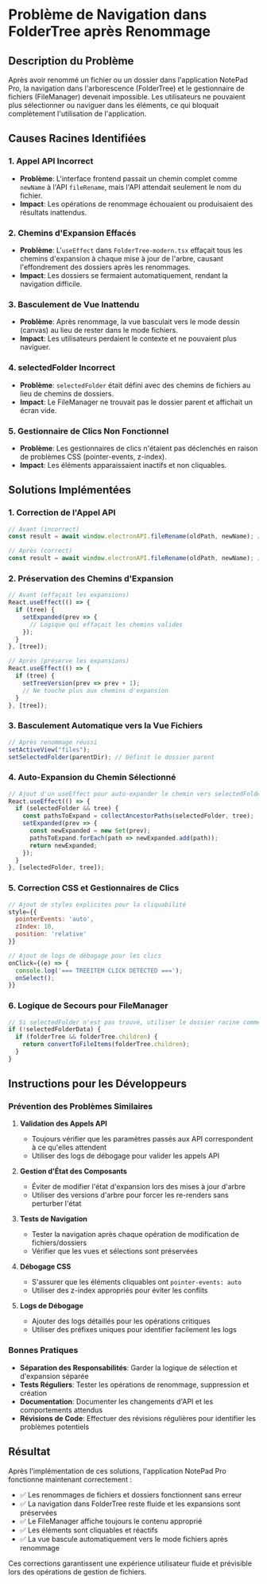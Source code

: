 # Problème de Navigation dans FolderTree après Renommage

## Description du Problème

Après avoir renommé un fichier ou un dossier dans l'application NotePad Pro, la navigation dans l'arborescence (FolderTree) et le gestionnaire de fichiers (FileManager) devenait impossible. Les utilisateurs ne pouvaient plus sélectionner ou naviguer dans les éléments, ce qui bloquait complètement l'utilisation de l'application.

## Causes Racines Identifiées

### 1. **Appel API Incorrect**
- **Problème**: L'interface frontend passait un chemin complet comme `newName` à l'API `fileRename`, mais l'API attendait seulement le nom du fichier.
- **Impact**: Les opérations de renommage échouaient ou produisaient des résultats inattendus.

### 2. **Chemins d'Expansion Effacés**
- **Problème**: L'`useEffect` dans `FolderTree-modern.tsx` effaçait tous les chemins d'expansion à chaque mise à jour de l'arbre, causant l'effondrement des dossiers après les renommages.
- **Impact**: Les dossiers se fermaient automatiquement, rendant la navigation difficile.

### 3. **Basculement de Vue Inattendu**
- **Problème**: Après renommage, la vue basculait vers le mode dessin (canvas) au lieu de rester dans le mode fichiers.
- **Impact**: Les utilisateurs perdaient le contexte et ne pouvaient plus naviguer.

### 4. **selectedFolder Incorrect**
- **Problème**: `selectedFolder` était défini avec des chemins de fichiers au lieu de chemins de dossiers.
- **Impact**: Le FileManager ne trouvait pas le dossier parent et affichait un écran vide.

### 5. **Gestionnaire de Clics Non Fonctionnel**
- **Problème**: Les gestionnaires de clics n'étaient pas déclenchés en raison de problèmes CSS (pointer-events, z-index).
- **Impact**: Les éléments apparaissaient inactifs et non cliquables.

## Solutions Implémentées

### 1. **Correction de l'Appel API**
```javascript
// Avant (incorrect)
const result = await window.electronAPI.fileRename(oldPath, newName); // newName était un chemin complet

// Après (correct)
const result = await window.electronAPI.fileRename(oldPath, newName); // newName est maintenant seulement le nom du fichier
```

### 2. **Préservation des Chemins d'Expansion**
```javascript
// Avant (effaçait les expansions)
React.useEffect(() => {
  if (tree) {
    setExpanded(prev => {
      // Logique qui effaçait les chemins valides
    });
  }
}, [tree]);

// Après (préserve les expansions)
React.useEffect(() => {
  if (tree) {
    setTreeVersion(prev => prev + 1);
    // Ne touche plus aux chemins d'expansion
  }
}, [tree]);
```

### 3. **Basculement Automatique vers la Vue Fichiers**
```javascript
// Après renommage réussi
setActiveView("files");
setSelectedFolder(parentDir); // Définit le dossier parent
```

### 4. **Auto-Expansion du Chemin Sélectionné**
```javascript
// Ajout d'un useEffect pour auto-expander le chemin vers selectedFolder
React.useEffect(() => {
  if (selectedFolder && tree) {
    const pathsToExpand = collectAncestorPaths(selectedFolder, tree);
    setExpanded(prev => {
      const newExpanded = new Set(prev);
      pathsToExpand.forEach(path => newExpanded.add(path));
      return newExpanded;
    });
  }
}, [selectedFolder, tree]);
```

### 5. **Correction CSS et Gestionnaires de Clics**
```javascript
// Ajout de styles explicites pour la cliquabilité
style={{
  pointerEvents: 'auto',
  zIndex: 10,
  position: 'relative'
}}

// Ajout de logs de débogage pour les clics
onClick={(e) => {
  console.log('=== TREEITEM CLICK DETECTED ===');
  onSelect();
}}
```

### 6. **Logique de Secours pour FileManager**
```javascript
// Si selectedFolder n'est pas trouvé, utiliser le dossier racine comme secours
if (!selectedFolderData) {
  if (folderTree && folderTree.children) {
    return convertToFileItems(folderTree.children);
  }
}
```

## Instructions pour les Développeurs

### Prévention des Problèmes Similaires

1. **Validation des Appels API**
   - Toujours vérifier que les paramètres passés aux API correspondent à ce qu'elles attendent
   - Utiliser des logs de débogage pour valider les appels API

2. **Gestion d'État des Composants**
   - Éviter de modifier l'état d'expansion lors des mises à jour d'arbre
   - Utiliser des versions d'arbre pour forcer les re-renders sans perturber l'état

3. **Tests de Navigation**
   - Tester la navigation après chaque opération de modification de fichiers/dossiers
   - Vérifier que les vues et sélections sont préservées

4. **Débogage CSS**
   - S'assurer que les éléments cliquables ont `pointer-events: auto`
   - Utiliser des z-index appropriés pour éviter les conflits

5. **Logs de Débogage**
   - Ajouter des logs détaillés pour les opérations critiques
   - Utiliser des préfixes uniques pour identifier facilement les logs

### Bonnes Pratiques

- **Séparation des Responsabilités**: Garder la logique de sélection et d'expansion séparée
- **Tests Réguliers**: Tester les opérations de renommage, suppression et création
- **Documentation**: Documenter les changements d'API et les comportements attendus
- **Révisions de Code**: Effectuer des révisions régulières pour identifier les problèmes potentiels

## Résultat

Après l'implémentation de ces solutions, l'application NotePad Pro fonctionne maintenant correctement :
- ✅ Les renommages de fichiers et dossiers fonctionnent sans erreur
- ✅ La navigation dans FolderTree reste fluide et les expansions sont préservées
- ✅ Le FileManager affiche toujours le contenu approprié
- ✅ Les éléments sont cliquables et réactifs
- ✅ La vue bascule automatiquement vers le mode fichiers après renommage

Ces corrections garantissent une expérience utilisateur fluide et prévisible lors des opérations de gestion de fichiers.
